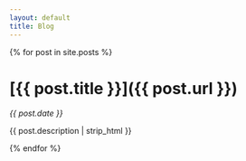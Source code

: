 ```yaml
---
layout: default
title: Blog
---
```


{% for post in site.posts %}

# [**{{ post.title }}**]({{ post.url }})
_{{ post.date }}_

{{ post.description | strip_html }}

{% endfor %}